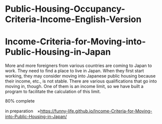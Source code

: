 # Public-Housing-Occupancy-Criteria-Income-English-Version
# Income-Criteria-for-Moving-into-Public-Housing-in-Japan

More and more foreigners from various countries are coming to Japan to work. They need to find a place to live in Japan. When they first start working, they may consider moving into Japanese public housing because their income, etc., is not stable. There are various qualifications that go into moving in, though. One of them is an income limit, so we have built a program to facilitate the calculation of this limit.

80% complete


in preparation　×https://funny-life.github.io/Income-Criteria-for-Moving-into-Public-Housing-in-Japan/
